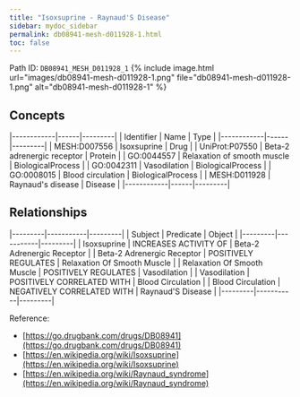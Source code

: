 ```yaml
---
title: "Isoxsuprine - Raynaud'S Disease"
sidebar: mydoc_sidebar
permalink: db08941-mesh-d011928-1.html
toc: false 
---
```



Path ID: `DB08941_MESH_D011928_1`
{% include image.html url="images/db08941-mesh-d011928-1.png" file="db08941-mesh-d011928-1.png" alt="db08941-mesh-d011928-1" %}

## Concepts

|------------|------|---------|
| Identifier | Name | Type    |
|------------|------|---------|
| MESH:D007556 | Isoxsuprine | Drug |
| UniProt:P07550 | Beta-2 adrenergic receptor | Protein |
| GO:0044557 | Relaxation of smooth muscle | BiologicalProcess |
| GO:0042311 | Vasodilation | BiologicalProcess |
| GO:0008015 | Blood circulation | BiologicalProcess |
| MESH:D011928 | Raynaud's disease | Disease |
|------------|------|---------|

## Relationships

|---------|-----------|---------|
| Subject | Predicate | Object  |
|---------|-----------|---------|
| Isoxsuprine | INCREASES ACTIVITY OF | Beta-2 Adrenergic Receptor |
| Beta-2 Adrenergic Receptor | POSITIVELY REGULATES | Relaxation Of Smooth Muscle |
| Relaxation Of Smooth Muscle | POSITIVELY REGULATES | Vasodilation |
| Vasodilation | POSITIVELY CORRELATED WITH | Blood Circulation |
| Blood Circulation | NEGATIVELY CORRELATED WITH | Raynaud'S Disease |
|---------|-----------|---------|

Reference: 
  - [https://go.drugbank.com/drugs/DB08941](https://go.drugbank.com/drugs/DB08941)
  - [https://en.wikipedia.org/wiki/Isoxsuprine](https://en.wikipedia.org/wiki/Isoxsuprine)
  - [https://en.wikipedia.org/wiki/Raynaud_syndrome](https://en.wikipedia.org/wiki/Raynaud_syndrome)

